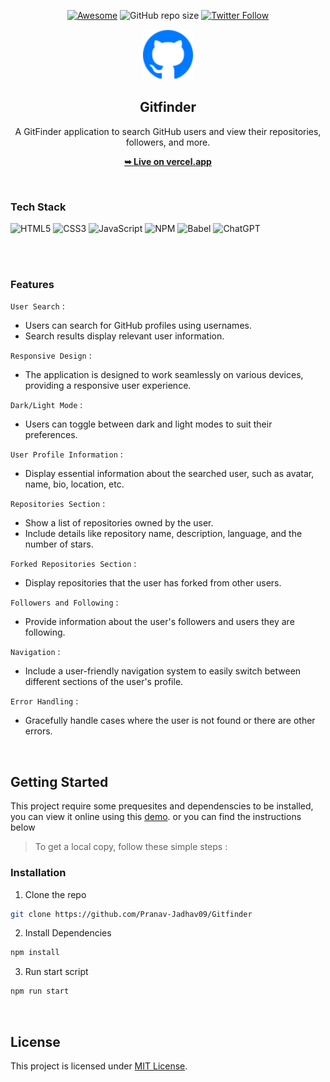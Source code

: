 <div align="center">

[![Awesome](https://awesome.re/badge.svg)](https://awesome.re)
![GitHub repo size](https://img.shields.io/github/repo-size/Pranav-Jadhav09/Gitfinder)
[![Twitter Follow](https://img.shields.io/twitter/follow/Pranav_Jadhav09?style=social)](https://twitter.com/Pranav_Jadhav09)

<img src="./favicon.svg" alt="Logo" height="80"  >

## Gitfinder

A GitFinder application to search GitHub users and view their repositories, followers, and more.

<a href="https://forkify-app-modern.vercel.app/"><strong>➥ Live on vercel.app</strong></a>

</div>

<br />

### Tech Stack

![HTML5](https://img.shields.io/badge/HTML_5-%23E34F26.svg?style=flat&logo=html5&logoColor=white)
![CSS3](https://img.shields.io/badge/CSS_3-%231572B6.svg?style=flat&logo=css3&logoColor=white)
![JavaScript](https://img.shields.io/badge/JavaScript-%23323330.svg?style=flat&logo=javascript&logoColor=%23F7DF1E)
![NPM](https://img.shields.io/badge/NPM-%23CB3837.svg?style=flat&logo=npm&logoColor=white)
![Babel](https://img.shields.io/badge/Babel-F9DC3e?style=flat&logo=babel&logoColor=black)
![ChatGPT](https://img.shields.io/badge/ChatGPT-74aa9c?style=flat&logo=openai&logoColor=white)

<br />

<br />

### Features

`User Search` :

- Users can search for GitHub profiles using usernames.
- Search results display relevant user information.

`Responsive Design` :

- The application is designed to work seamlessly on various devices, providing a responsive user experience.

`Dark/Light Mode` :

- Users can toggle between dark and light modes to suit their preferences.

`User Profile Information` :

- Display essential information about the searched user, such as avatar, name, bio, location, etc.

`Repositories Section` :

- Show a list of repositories owned by the user.
- Include details like repository name, description, language, and the number of stars.

`Forked Repositories Section` :

- Display repositories that the user has forked from other users.

`Followers and Following` :

- Provide information about the user's followers and users they are following.

`Navigation` :

- Include a user-friendly navigation system to easily switch between different sections of the user's profile.

`Error Handling` :

- Gracefully handle cases where the user is not found or there are other errors.

<br />

## Getting Started

This project require some prequesites and dependenscies to be installed, you can view it online using this [demo](https://gitfinder.vercel.app). or you can find the instructions below

> To get a local copy, follow these simple steps :

### Installation

1. Clone the repo

```sh
git clone https://github.com/Pranav-Jadhav09/Gitfinder
```

2. Install Dependencies

```bash
npm install
```

3. Run start script

```bash
npm run start
```

<br />

## License

This project is licensed under [MIT License](./LICENSE).

